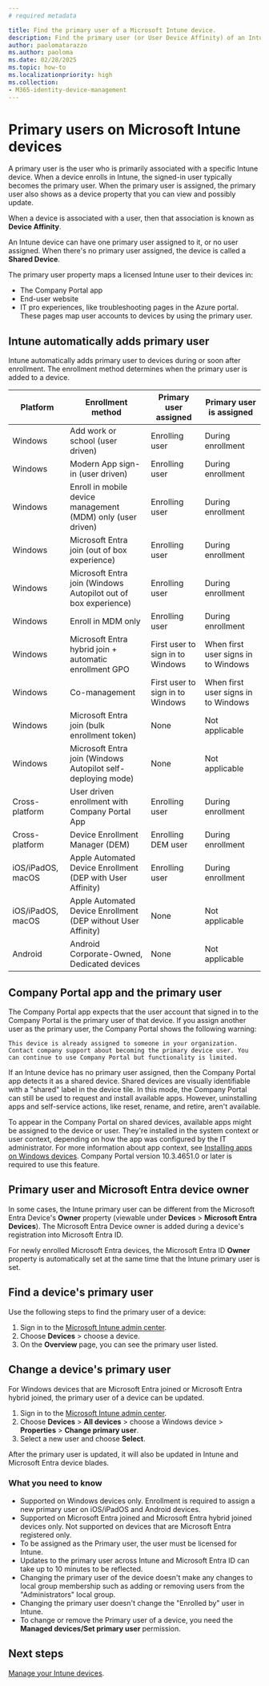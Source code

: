 ```yaml
---
# required metadata

title: Find the primary user of a Microsoft Intune device.
description: Find the primary user (or User Device Affinity) of an Intune device.
author: paolomatarazzo
ms.author: paoloma
ms.date: 02/28/2025
ms.topic: how-to
ms.localizationpriority: high
ms.collection:
- M365-identity-device-management
---
```


# Primary users on Microsoft Intune devices

A primary user is the user who is primarily associated with a specific Intune device. When a device enrolls in Intune, the signed-in user typically becomes the primary user. When the primary user is assigned, the primary user also shows as a device property that you can view and possibly update.

When a device is associated with a user, then that association is known as **Device Affinity**.

An Intune device can have one primary user assigned to it, or no user assigned. When there's no primary user assigned, the device is called a **Shared Device**.

The primary user property maps a licensed Intune user to their devices in:

- The Company Portal app
- End-user website
- IT pro experiences, like troubleshooting pages in the Azure portal. These pages map user accounts to devices by using the primary user.

## Intune automatically adds primary user

Intune automatically adds primary user to devices during or soon after enrollment. The enrollment method determines when the primary user is added to a device.

| Platform | Enrollment method | Primary user assigned | Primary user is assigned |
| ---- | ---- | ---- | ---- |
| Windows | Add work or school (user driven) | Enrolling user | During enrollment |
| Windows | Modern App sign-in (user driven) | Enrolling user | During enrollment |
| Windows | Enroll in mobile device management (MDM) only (user driven) | Enrolling user | During enrollment |
| Windows | Microsoft Entra join (out of box experience) | Enrolling user | During enrollment |
| Windows | Microsoft Entra join (Windows Autopilot out of box experience) | Enrolling user | During enrollment |
| Windows | Enroll in MDM only | Enrolling user | During enrollment |
| Windows | Microsoft Entra hybrid join + automatic enrollment GPO | First user to sign in to Windows | When first user signs in to Windows|
| Windows | Co-management | First user to sign in to Windows | When first user signs in to Windows |
| Windows | Microsoft Entra join (bulk enrollment token) | None | Not applicable |
| Windows | Microsoft Entra join (Windows Autopilot self-deploying mode) | None | Not applicable |
| Cross-platform | User driven enrollment with Company Portal App | Enrolling user | During enrollment |
| Cross-platform | Device Enrollment Manager (DEM) | Enrolling DEM user | During enrollment |
| iOS/iPadOS, macOS | Apple Automated Device Enrollment (DEP with User Affinity) | Enrolling user | During enrollment |
| iOS/iPadOS, macOS | Apple Automated Device Enrollment (DEP without User Affinity) | None | Not applicable |
| Android | Android Corporate-Owned, Dedicated devices | None | Not applicable |

## Company Portal app and the primary user

The Company Portal app expects that the user account that signed in to the Company Portal is the primary user of that device. If you assign another user as the primary user, the Company Portal shows the following warning:

`This device is already assigned to someone in your organization. Contact company support about becoming the primary device user. You can continue to use Company Portal but functionality is limited.`

If an Intune device has no primary user assigned, then the Company Portal app detects it as a shared device. Shared devices are visually identifiable with a "shared" label in the device tile. In this mode, the Company Portal can still be used to request and install available apps. However, uninstalling apps and self-service actions, like reset, rename, and retire, aren't available.

To appear in the Company Portal on shared devices, available apps might be assigned to the device or user. They're installed in the system context or user context, depending on how the app was configured by the IT administrator. For more information about app context, see [Installing apps on Windows devices](../apps/apps-windows-10-app-deploy.md). Company Portal version 10.3.4651.0 or later is required to use this feature.

## Primary user and Microsoft Entra device owner

In some cases, the Intune primary user can be different from the Microsoft Entra Device's **Owner** property (viewable under **Devices** > **Microsoft Entra Devices**). The Microsoft Entra Device owner is added during a device's registration into Microsoft Entra ID.

For newly enrolled Microsoft Entra devices, the Microsoft Entra ID **Owner** property is automatically set at the same time that the Intune primary user is set.

## Find a device's primary user

Use the following steps to find the primary user of a device:

1. Sign in to the [Microsoft Intune admin center](https://go.microsoft.com/fwlink/?linkid=2109431).
2. Choose **Devices** > choose a device.
3. On the **Overview** page, you can see the primary user listed.

## Change a device's primary user

For Windows devices that are Microsoft Entra joined or Microsoft Entra hybrid joined, the primary user of a device can be updated.

1. Sign in to the [Microsoft Intune admin center](https://go.microsoft.com/fwlink/?linkid=2109431).
2. Choose **Devices** > **All devices** > choose a Windows device > **Properties** > **Change primary user**.
3. Select a new user and choose **Select**.

After the primary user is updated, it will also be updated in Intune and Microsoft Entra device blades.

### What you need to know

- Supported on Windows devices only. Enrollment is required to assign a new primary user on iOS/iPadOS and Android devices.
- Supported on Microsoft Entra joined and Microsoft Entra hybrid joined devices only. Not supported on devices that are Microsoft Entra registered only.
- To be assigned as the Primary user, the user must be licensed for Intune.
- Updates to the primary user across Intune and Microsoft Entra ID can take up to 10 minutes to be reflected.
- Changing the primary user of the device doesn't make any changes to local group membership such as adding or removing users from the "Administrators" local group.
- Changing the primary user doesn't change the "Enrolled by" user in Intune.
- To change or remove the Primary user of a device, you need the **Managed devices/Set primary user** permission.

## Next steps

[Manage your Intune devices](device-inventory.md).

